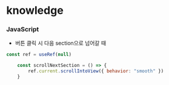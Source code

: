 # knowledge

### JavaScript
- 버튼 클릭 시 다음 section으로 넘어갈 때
``` JavaScript
const ref = useRef(null)

    const scrollNextSection = () => {
        ref.current.scrollIntoView({ behavior: "smooth" })
    }
```
